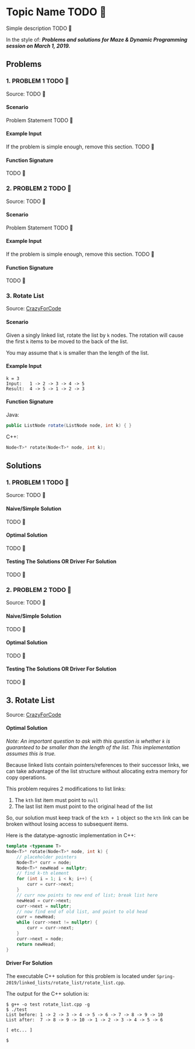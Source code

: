 # Topic Name TODO :bug:

Simple description TODO :bug:

In the style of:
***Problems and solutions for Maze & Dynamic Programming session on March 1, 2019.***

## Problems

### 1. PROBLEM 1 TODO :bug:

Source: TODO :bug:

#### Scenario

Problem Statement TODO :bug:

#### Example Input

If the problem is simple enough, remove this section. TODO :bug:

#### Function Signature

TODO :bug:

### 2. PROBLEM 2 TODO :bug:

Source: TODO :bug:

#### Scenario

Problem Statement TODO :bug:

#### Example Input

If the problem is simple enough, remove this section. TODO :bug:

#### Function Signature

TODO :bug:

### 3. Rotate List 

Source: [CrazyForCode](http://www.crazyforcode.com/rotate-linked-list-k-nodes/)

#### Scenario

Given a singly linked list, rotate the list by `k` nodes. The rotation 
will cause the first `k` items to be moved to the back of the list.

You may assume that `k` is smaller than the length of the list.

#### Example Input

```
k = 3
Input:   1 -> 2 -> 3 -> 4 -> 5
Result:  4 -> 5 -> 1 -> 2 -> 3
```

#### Function Signature

Java:

```java
public ListNode rotate(ListNode node, int k) { }
```

C++:

```c++
Node<T>* rotate(Node<T>* node, int k);
```

## Solutions

### 1. PROBLEM 1 TODO :bug:

Source: TODO :bug:

#### Naive/Simple Solution

TODO :bug:

#### Optimal Solution

TODO :bug:

#### Testing The Solutions OR Driver For Solution

TODO :bug:

### 2. PROBLEM 2 TODO :bug:

Source: TODO :bug:

#### Naive/Simple Solution

TODO :bug:

#### Optimal Solution

TODO :bug:

#### Testing The Solutions OR Driver For Solution

TODO :bug:

## 3. Rotate List

Source: [CrazyForCode](http://www.crazyforcode.com/rotate-linked-list-k-nodes/)

#### Optimal Solution

_Note: An important question to ask with this question is whether `k` is 
guaranteed to be smaller than the length of the list. This implementation 
assumes this is true._

Because linked lists contain pointers/references to their successor links, 
we can take advantage of the list structure without allocating extra memory 
for copy operations.

This problem requires 2 modifications to list links:

1. The `kth` list item must point to `null`
2. The last list item must point to the original head of the list

So, our solution must keep track of the `kth + 1` object so the `kth` link can 
be broken without losing access to subsequent items.

Here is the datatype-agnostic implementation in C++:

```c++
template <typename T>
Node<T>* rotate(Node<T>* node, int k) {
    // placeholder pointers
    Node<T>* curr = node;
    Node<T>* newHead = nullptr;
    // find k-th element
    for (int i = 1; i < k; i++) {
        curr = curr->next;
    }
    // curr now points to new end of list; break list here
    newHead = curr->next;
    curr->next = nullptr;
    // now find end of old list, and point to old head
    curr = newHead;
    while (curr->next != nullptr) {
        curr = curr->next;
    }
    curr->next = node;
    return newHead;
}
```

#### Driver For Solution

The executable C++ solution for this problem is located under 
`Spring-2019/linked_lists/rotate_list/rotate_list.cpp`.

The output for the C++ solution is:

```console
$ g++ -o test rotate_list.cpp -g
$ ./test
List before: 1 -> 2 -> 3 -> 4 -> 5 -> 6 -> 7 -> 8 -> 9 -> 10
List after:  7 -> 8 -> 9 -> 10 -> 1 -> 2 -> 3 -> 4 -> 5 -> 6

[ etc... ]

$
```
